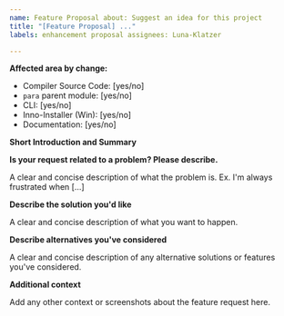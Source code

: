 ```yaml
---
name: Feature Proposal about: Suggest an idea for this project
title: "[Feature Proposal] ..."
labels: enhancement proposal assignees: Luna-Klatzer

---
```


<!---
Note that any issue that does not follow this style, or does not contain the info filled out, will NOT be checked. It should contain every information the first time posting. 

Asking for info takes time that is unnecessarily wasted if it's not correctly posted here!
-->

**Affected area by change:**

- Compiler Source Code: [yes/no]
- `para` parent module: [yes/no]
- CLI: [yes/no]
- Inno-Installer (Win): [yes/no]
- Documentation: [yes/no]

**Short Introduction and Summary**
<!---
Please keep it short and only add important info. Afterwards, add in the other items clearer and detailed info.
-->

**Is your request related to a problem? Please describe.**

A clear and concise description of what the problem is. Ex. I'm always
frustrated when [...]

**Describe the solution you'd like**

A clear and concise description of what you want to happen.

**Describe alternatives you've considered**

A clear and concise description of any alternative solutions or features you've
considered.

**Additional context**

Add any other context or screenshots about the feature request here.
